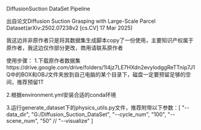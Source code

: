 DiffusionSuction DataSet Pipeline

出自论文Diffusion Suction Grasping with Large-Scale Parcel Dataset(arXiv:2502.07238v2 [cs.CV] 17 Mar 2025)

我这边并非原作者只是将其数据集生成脚本copy了一份使用，主要知识产权属于原作者，我这边仅作部分更改，商用请联系原作者

使用步骤：
1.下载原作者数据集https://drive.google.com/drive/folders/1l4jz7LE7HXdn2evylodggReTTnip7J1Q中的BOX和OBJ文件夹放到自己电脑的某个目录下，磁盘一定要预留足够的空间，推荐预留1T

2.根据environment.yml安装合适的conda环境

3.运行generate_dataset下的physics_utils.py文件，推荐附带以下参数：[
    "--data_dir", "G:/Diffusion_Suction_DataSet",
    "--cycle_num", "100",
    "--scene_num", "50"
    // "--visualize"
]